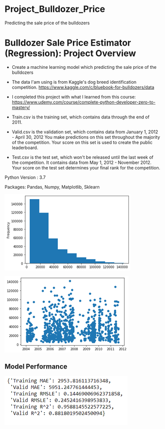 # Project_Bulldozer_Price
Predicting the sale price of the bulldozers

# Bulldozer Sale Price Estimator (Regression): Project Overview
- Create a machine learning model which predicting the sale price of the bulldozers
- The data I'am using is from Kaggle's dog breed identification competition.
https://www.kaggle.com/c/bluebook-for-bulldozers/data
- I completed this project with what I learned from this course:
https://www.udemy.com/course/complete-python-developer-zero-to-mastery/

- Train.csv is the training set, which contains data through the end of 2011.
- Valid.csv is the validation set, which contains data from January 1, 2012 - April 30, 2012 You make predictions on this set throughout the majority of the competition. Your score on this set is used to create the public leaderboard.
- Test.csv is the test set, which won't be released until the last week of the competition. It contains data from May 1, 2012 - November 2012. Your score on the test set determines your final rank for the competition.

Python Version : 3.7

Packages: Pandas, Numpy, Matplotlib, Sklearn

 ![](/images/fig1.png)
 
 ![](/images/fig2.png)
  
  ## Model Performance
  
  ![](/images/evaluation.png)
